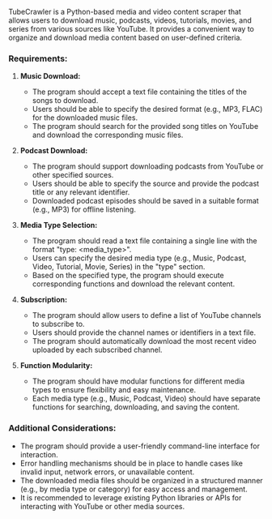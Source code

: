 TubeCrawler is a Python-based media and video content scraper that allows users to download music, podcasts, videos, tutorials, movies, and series from various sources like YouTube. It provides a convenient way to organize and download media content based on user-defined criteria.

### Requirements:

1. **Music Download:**
   - The program should accept a text file containing the titles of the songs to download.
   - Users should be able to specify the desired format (e.g., MP3, FLAC) for the downloaded music files.
   - The program should search for the provided song titles on YouTube and download the corresponding music files.

2. **Podcast Download:**
   - The program should support downloading podcasts from YouTube or other specified sources.
   - Users should be able to specify the source and provide the podcast title or any relevant identifier.
   - Downloaded podcast episodes should be saved in a suitable format (e.g., MP3) for offline listening.

3. **Media Type Selection:**
   - The program should read a text file containing a single line with the format "type: <media_type>".
   - Users can specify the desired media type (e.g., Music, Podcast, Video, Tutorial, Movie, Series) in the "type" section.
   - Based on the specified type, the program should execute corresponding functions and download the relevant content.

4. **Subscription:**
   - The program should allow users to define a list of YouTube channels to subscribe to.
   - Users should provide the channel names or identifiers in a text file.
   - The program should automatically download the most recent video uploaded by each subscribed channel.

5. **Function Modularity:**
   - The program should have modular functions for different media types to ensure flexibility and easy maintenance.
   - Each media type (e.g., Music, Podcast, Video) should have separate functions for searching, downloading, and saving the content.

### Additional Considerations:

- The program should provide a user-friendly command-line interface for interaction.
- Error handling mechanisms should be in place to handle cases like invalid input, network errors, or unavailable content.
- The downloaded media files should be organized in a structured manner (e.g., by media type or category) for easy access and management.
- It is recommended to leverage existing Python libraries or APIs for interacting with YouTube or other media sources.